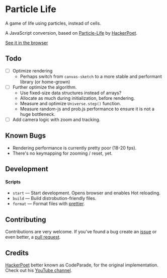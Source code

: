 # Particle Life

A game of life using particles, instead of cells.

A JavaScript conversion, based on [Particle-Life](https://github.com/HackerPoet/Particle-Life) by [HackerPoet](https://github.com/HackerPoet).

[See it in the browser][demo]

## Todo

- [ ] Optimize rendering
    - Perhaps switch from `canvas-sketch` to a more stable and performant library (or home-grown)
- [ ] Further optimize the algorithm.
    - Use fixed-size data structures instead of arrays?
    - Allocate as much during initialization, before rendering.
    - Measure and optimize `Universe.step()` function.
    - Measure random-js and prob.js performance to ensure it is not a huge bottleneck.
- [ ] Add camera logic with zoom and tracking.

## Known Bugs

- Rendering performance is currently pretty poor (18-20 fps).
- There's no keymapping for zooming / reset, yet.

## Development

#### Scripts

- `start` — Start development. Opens browser and enables Hot reloading.
- `build` — Build distrobution-friendly files.
- `format` — Format files with [prettier](https://prettier.io/).

## Contributing

Contributions are very welcome. If you've found a bug create an [issue](issues) or even better, a [pull request](pulls).

[demo]: https://fnky.github.com/particle-life

## Credits

[HackerPoet](https://github.com/HackerPoet) better known as CodeParade, for the original implementation. Check out his [YouTube channel](https://www.youtube.com/channel/UCrv269YwJzuZL3dH5PCgxUw).
